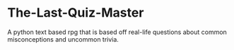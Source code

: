 # The-Last-Quiz-Master
A python text based rpg that is based off real-life questions about common misconceptions and uncommon trivia.
